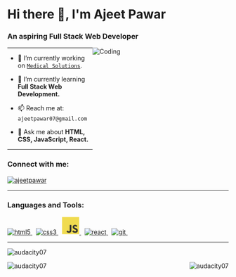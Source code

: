 <h1 align="left">Hi there 👋, I'm Ajeet Pawar</h1>
<h3 align="left">An aspiring Full Stack Web Developer</h3>
<img align="right" alt="Coding" height="310" width="310" src="https://img.freepik.com/free-vector/cute-man-working-laptop-cartoon-vector-icon-illustration-people-technology-icon-concept-isolated_138676-9123.jpg?w=740&t=st=1694844260~exp=1694844860~hmac=0ae4e7823f9b2e937192397f73945944e95cc18a97fa85be0d374402c40404f0">

<!-- <p align="left"> <a href="https://github.com/ryo-ma/github-profile-trophy"><img src="https://github-profile-trophy.vercel.app/?username=audacity07" alt="audacity07" /></a> </p> -->

<hr>

- 🔭 I’m currently working on <a href="https://medical-solutions.vercel.app/" target="blank">`Medical Solutions`</a>.

- 🌱 I’m currently learning **Full Stack Web Development.**

- 📫 Reach me at: `ajeetpawar07@gmail.com`

<!-- - 👨‍💻 All of my projects are available at <a href="" target="blank">`portfolio`</a>. -->

- 💬 Ask me about **HTML, CSS, JavaScript, React.**

<hr>

<h3 align="left">Connect with me:</h3>
<p align="left">
<a href="https://linkedin.com/in/ajeetpawar/" target="blank"><img align="center" src="https://www.vectorlogo.zone/logos/linkedin/linkedin-tile.svg" alt="ajeetpawar" height="40" width="40" /></a>
</p>

<hr>

<h3 align="left">Languages and Tools:</h3>
<p align="left"> 
<a href="https://www.w3.org/html/" target="_blank" rel="noreferrer"> 
<img src="https://www.vectorlogo.zone/logos/w3_html5/w3_html5-icon.svg" alt="html5" width="40" height="40"/> 
</a> &nbsp;
<a href="https://www.w3schools.com/css/" target="_blank" rel="noreferrer"> 
<img src="https://www.vectorlogo.zone/logos/w3_css/w3_css-icon.svg" alt="css3" width="40" height="40"/> 
</a> &nbsp;
<a href="https://developer.mozilla.org/en-US/docs/Web/JavaScript" target="_blank" rel="noreferrer"> 
<img src="https://raw.githubusercontent.com/devicons/devicon/master/icons/javascript/javascript-original.svg" alt="javascript" width="40" height="40"/> 
</a> &nbsp;
<a href="https:/react.dev/learn" target="_blank" rel="noreferrer"> 
<img src="https://www.vectorlogo.zone/logos/reactjs/reactjs-icon.svg" alt="react" width="40" height="40"/> 
</a> &nbsp;
<!-- <a href="https://nodejs.org" target="_blank" rel="noreferrer"> 
<img src="https://raw.githubusercontent.com/devicons/devicon/master/icons/nodejs/nodejs-original-wordmark.svg" alt="nodejs" width="40" height="40"/> 
</a> &nbsp; 
<a href="https://expressjs.com" target="_blank" rel="noreferrer"> 
<img src="https://img.shields.io/badge/Express.js-000000?style=for-the-badge&logo=express&logoColor=white" alt="express" width="120" height="40"/> 
</a> &nbsp;
<a href="https://www.mongodb.com/" target="_blank" rel="noreferrer"> 
<img src="https://raw.githubusercontent.com/devicons/devicon/master/icons/mongodb/mongodb-original-wordmark.svg" alt="mongodb" width="40" height="40"/> 
</a> &nbsp; -->
<a href="https://git-scm.com/" target="_blank" rel="noreferrer"> 
<img src="https://www.vectorlogo.zone/logos/git-scm/git-scm-icon.svg" alt="git" width="40" height="40"/> 
</a> &nbsp;
<!-- <a href="\https://learn.microsoft.com/en-us/windows-server/administration/windows-commands/powershell" target="_blank" rel="noreferrer">
<img src="https://img.shields.io/badge/powershell-5391FE?style=for-the-badge&logo=powershell&logoColor=white" alt="powershell" height="30" width="100"/> 
</a> &nbsp;
<a href="https://postman.com" target="_blank" rel="noreferrer"> <img src="https://www.vectorlogo.zone/logos/getpostman/getpostman-icon.svg" alt="postman" width="40" height="40"/> 
</a> -->
</p>

<hr>

<p align="left"> <img src="https://komarev.com/ghpvc/?username=audacity07&label=Profile%20views&color=0e75b6&style=flat" alt="audacity07" /> </p>

<p><img align="left" src="https://github-readme-stats-git-masterrstaa-rickstaa.vercel.app/api?username=audacity07" alt="audacity07" width="400"/></p>

<p>&nbsp;<img align="right" src="https://github-readme-stats.vercel.app/api/top-langs?username=audacity07&layout=compact" alt="audacity07" /></p>
